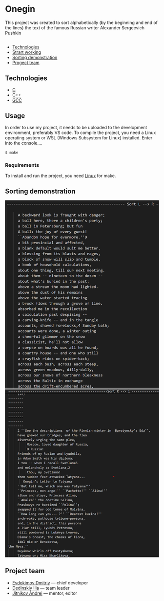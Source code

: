 # Onegin 
This project was created to sort alphabetically (by the beginning and end of the lines) the text of the famous Russian writer Alexander Sergeevich Pushkin

## 
- [Technologies](#technologies)
- [Strart working](#start-worcing)
- [Sorting demonstration](#start-worcing)
- [Progect team](#progect-team)

## Technologies
- [C](https://www.w3schools.com/c/c_intro.php)
- [C++](https://www.w3schools.com/cpp/cpp_intro.asp)
- [GCC](https://gcc.gnu.org/)


## Usage
In order to use my project, it needs to be uploaded to the development environment, preferably VS code. To compile the project, you need a Linux operating system or WSL (Windows Subsystem for Linux) installed. Enter into the console....
```sh
$ make
```

### Requirements
To install and run the project, you need [Linux](https://www.linux.org/) for make.

## Sorting demonstration

![Demonstration sorting](imgs/img1.png)
![Demonstration sorting](imgs/img2.png)




## Project team
- [Evdokimov Dmitriy](https://t.me/Ev_dima) — chief developer
- [Dedinskiy Ilia](https://vk.com/ded32_ru) — team leader
- [Jitnikov Andrei](https://t.me/azhkov) — mentor, editor